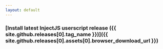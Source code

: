 ```yaml
---
layout: default
---
```

### [Install latest InjectJS userscript release ({{ site.github.releases[0].tag_name }})]({{ site.github.releases[0].assets[0].browser_download_url }})
